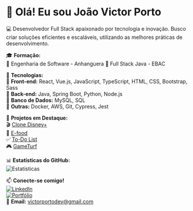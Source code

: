# 👋 Olá! Eu sou João Victor Porto  

💻 Desenvolvedor Full Stack apaixonado por tecnologia e inovação. Busco criar soluções eficientes e escaláveis, utilizando as melhores práticas de desenvolvimento.  

🎓 **Formação:**  
📍 Engenharia de Software - Anhanguera 
📍 Full Stack Java - EBAC   

🚀 **Tecnologias:**  
🔹 **Front-end:** React, Vue.js, JavaScript, TypeScript, HTML, CSS, Bootstrap, Sass  
🔹 **Back-end:** Java, Spring Boot, Python, Node.js  
🔹 **Banco de Dados:** MySQL, SQL  
🔹 **Outras:** Docker, AWS, Git, Cypress, Jest  

📌 **Projetos em Destaque:**  
🎬 [Clone Disney+](https://clone-disneyplus-ten-lemon.vercel.app/)  
🍔 [E-food](https://efood-fet2.vercel.app/)  
✅ [To-Do List](https://vercel.com/jportovs-projects/to-do-list)  
🎮 [GameTurf](https://game-turf.vercel.app/)  

📊 **Estatísticas do GitHub:**  
![Estatísticas](https://github-readme-stats.vercel.app/api?username=Jportov&show_icons=true&theme=radical)  

📫 **Conecte-se comigo!**  
[![LinkedIn](https://img.shields.io/badge/-LinkedIn-blue?style=flat&logo=linkedin&logoColor=white)](https://www.linkedin.com/in/vportodev/)  
[![Portfólio](https://img.shields.io/badge/-Portfólio-green?style=flat&logo=vercel&logoColor=white)](https://vportodev.vercel.app)  
📩 **Email:** victorportodev@gmail.com  
